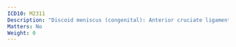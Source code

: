 ```yaml
---
ICD10: M2311
Description: "Discoid meniscus (congenital): Anterior cruciate ligament or Anterior horn of medial meniscus"
Matters: No
Weight: 0
---
```

